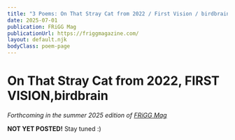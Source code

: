 ```yaml
---
title: "3 Poems: On That Stray Cat from 2022 / First Vision / birdbrain"
date: 2025-07-01
publication: FRiGG Mag
publicationUrl: https://friggmagazine.com/
layout: default.njk
bodyClass: poem-page
---
```


<div class="poem-content">

<h1> On That Stray Cat from 2022, FIRST VISION,birdbrain</h1>

*Forthcoming in the summer 2025 edition of [FRiGG Mag](https://friggmagazine.com/)*
 
**NOT YET POSTED!**
Stay tuned :)

</div>
